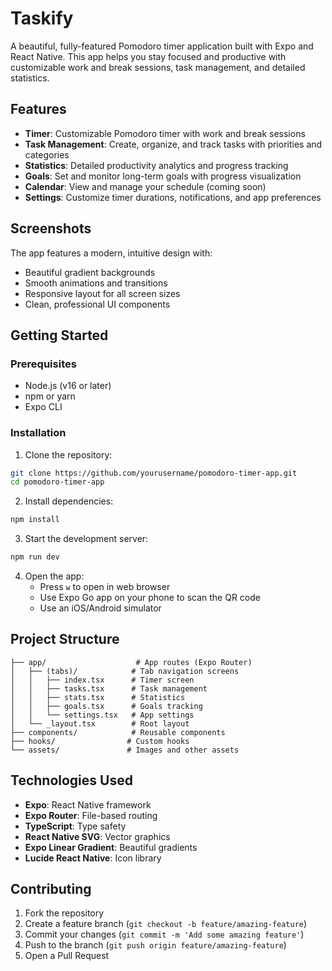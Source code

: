 # Taskify

A beautiful, fully-featured Pomodoro timer application built with Expo and React Native. This app helps you stay focused and productive with customizable work and break sessions, task management, and detailed statistics.

## Features

- **Timer**: Customizable Pomodoro timer with work and break sessions
- **Task Management**: Create, organize, and track tasks with priorities and categories
- **Statistics**: Detailed productivity analytics and progress tracking
- **Goals**: Set and monitor long-term goals with progress visualization
- **Calendar**: View and manage your schedule (coming soon)
- **Settings**: Customize timer durations, notifications, and app preferences

## Screenshots

The app features a modern, intuitive design with:
- Beautiful gradient backgrounds
- Smooth animations and transitions
- Responsive layout for all screen sizes
- Clean, professional UI components

## Getting Started

### Prerequisites

- Node.js (v16 or later)
- npm or yarn
- Expo CLI

### Installation

1. Clone the repository:
```bash
git clone https://github.com/yourusername/pomodoro-timer-app.git
cd pomodoro-timer-app
```

2. Install dependencies:
```bash
npm install
```

3. Start the development server:
```bash
npm run dev
```

4. Open the app:
   - Press `w` to open in web browser
   - Use Expo Go app on your phone to scan the QR code
   - Use an iOS/Android simulator

## Project Structure

```
├── app/                    # App routes (Expo Router)
│   ├── (tabs)/            # Tab navigation screens
│   │   ├── index.tsx      # Timer screen
│   │   ├── tasks.tsx      # Task management
│   │   ├── stats.tsx      # Statistics
│   │   ├── goals.tsx      # Goals tracking
│   │   └── settings.tsx   # App settings
│   └── _layout.tsx        # Root layout
├── components/            # Reusable components
├── hooks/                # Custom hooks
└── assets/               # Images and other assets
```

## Technologies Used

- **Expo**: React Native framework
- **Expo Router**: File-based routing
- **TypeScript**: Type safety
- **React Native SVG**: Vector graphics
- **Expo Linear Gradient**: Beautiful gradients
- **Lucide React Native**: Icon library

## Contributing

1. Fork the repository
2. Create a feature branch (`git checkout -b feature/amazing-feature`)
3. Commit your changes (`git commit -m 'Add some amazing feature'`)
4. Push to the branch (`git push origin feature/amazing-feature`)
5. Open a Pull Request
